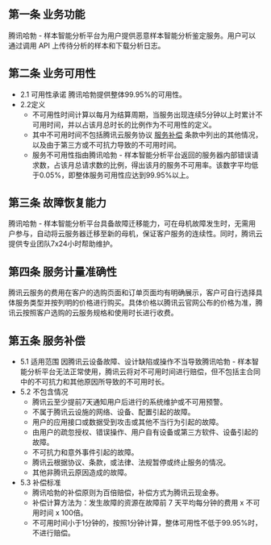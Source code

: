 ## 第一条 业务功能
腾讯哈勃 - 样本智能分析平台为用户提供恶意样本智能分析鉴定服务。用户可以通过调用 API 上传待分析的样本和下载分析日志。
## 第二条 业务可用性
- 2.1 可用性承诺
腾讯哈勃提供整体99.95%的可用性。
-  2.2定义
   - 不可用性时间计算以每月为结算周期，当服务出现连续5分钟以上时累计不可用时间，并以占该月总时长的比例作为不可用性的定义。
   - 其中不可用时间不包括腾讯云服务协议 [服务补偿](https://cloud.tencent.com/document/product/301/1979#%E6%9C%8D%E5%8A%A1%E8%A1%A5%E5%81%BF) 条款中列出的其他情况，以及由于第三方或不可抗力导致的不可用时间。
   - 服务不可用性指由腾讯哈勃 - 样本智能分析平台返回的服务器内部错误请求数，占该月总请求数的比例，得出该月的服务不可用率。该数字平均低于0.05%，即整体服务可用性应达到99.95%以上。

## 第三条 故障恢复能力
腾讯哈勃 - 样本智能分析平台具备故障迁移能力，可在母机故障发生时，无需用户参与，自动将云服务器迁移至新的母机，保证客户服务的连续性。同时，腾讯云提供专业团队7x24小时帮助维护。
## 第四条 服务计量准确性
腾讯云服务的费用在客户的选购页面和订单页面均有明确展示，客户可自行选择具体服务类型并按列明的价格进行购买。具体价格以腾讯云官网公布的价格为准，腾讯云按照客户选购的云服务规格和使用时长进行收费。
## 第五条 服务补偿
- 5.1 适用范围
因腾讯云设备故障、设计缺陷或操作不当导致腾讯哈勃 - 样本智能分析平台无法正常使用，腾讯云将对不可用时间进行赔偿，但不包括主合同中的不可抗力和其他原因所导致的不可用时长。
- 5.2 不包含情况
   - 腾讯云至少提前7天通知用户后进行的系统维护或不可用预警。
   - 不属于腾讯云设施的网络、设备、配置引起的故障。
   - 用户的应用接口或数据受到攻击或其他不当行为引起的故障。
   - 由用户的疏忽授权、错误操作、用户自有设备或第三方软件、设备引起的故障。
   - 不可抗力和意外事件引起的故障。
   - 腾讯云根据协议、条款，或法律、法规暂停或终止服务的情况。
   - 其他非腾讯云原因造成的故障。
-  5.3 补偿标准
   - 腾讯哈勃的补偿原则为百倍赔偿，补偿方式为腾讯云现金券。
   - 补偿计算方法为：发生故障的资源在故障前 7 天平均每分钟的费用 x 不可用时间 x 100倍。
   - 不可用时间小于1分钟的，按照1分钟计算，整体可用性不低于99.95%时，不进行赔偿。

